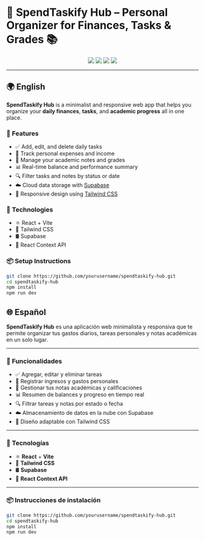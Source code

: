 # 💸 SpendTaskify Hub – Personal Organizer for Finances, Tasks & Grades 📚

<p align="center">
  <img src="https://img.shields.io/badge/Status-In%20Progress-yellow?style=flat-square" />
  <img src="https://img.shields.io/badge/Frontend-ReactJS-blue?style=flat-square&logo=react" />
  <img src="https://img.shields.io/badge/Backend-Supabase-3ECF8E?style=flat-square&logo=supabase" />
  <img src="https://img.shields.io/badge/Language-English%20%2F%20Español-lightgrey?style=flat-square" />
</p>

---

## 🌍 English

**SpendTaskify Hub** is a minimalist and responsive web app that helps you organize your **daily finances**, **tasks**, and **academic progress** all in one place.

### 🔧 Features

- ✅ Add, edit, and delete daily tasks  
- 💼 Track personal expenses and income  
- 📝 Manage your academic notes and grades  
- 📊 Real-time balance and performance summary  
- 🔍 Filter tasks and notes by status or date  
- ☁️ Cloud data storage with [Supabase](https://supabase.io/)  
- 📱 Responsive design using [Tailwind CSS](https://tailwindcss.com/)

### 🚀 Technologies

- ⚛️ React + Vite  
- 💨 Tailwind CSS  
- 🛢️ Supabase  
- 🧠 React Context API

### 📦 Setup Instructions

```bash
git clone https://github.com/yourusername/spendtaskify-hub.git
cd spendtaskify-hub
npm install
npm run dev
```

## 🌐 Español

**SpendTaskify Hub** es una aplicación web minimalista y responsiva que te permite organizar tus gastos diarios, tareas personales y notas académicas en un solo lugar.

---

### 🔧 Funcionalidades

- ✅ Agregar, editar y eliminar tareas  
- 💼 Registrar ingresos y gastos personales  
- 📝 Gestionar tus notas académicas y calificaciones  
- 📊 Resumen de balances y progreso en tiempo real  
- 🔍 Filtrar tareas y notas por estado o fecha  
- ☁️ Almacenamiento de datos en la nube con Supabase  
- 📱 Diseño adaptable con Tailwind CSS  

---

### 🚀 Tecnologías

- ⚛️ **React** + **Vite**  
- 💨 **Tailwind CSS**  
- 🛢️ **Supabase**  
- 🧠 **React Context API**

---

### 📦 Instrucciones de instalación

```bash
git clone https://github.com/yourusername/spendtaskify-hub.git
cd spendtaskify-hub
npm install
npm run dev
